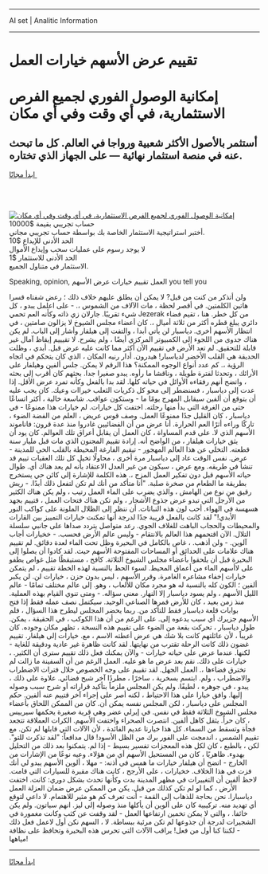 <hr>AI set | Analitic Information
<hr>
<h1>تقييم عرض الأسهم خيارات العمل</h1>
<link rel="stylesheet" href="//binary-option.github.io/strategy/css/template.cta.html.min.css">

<div class="header">
    <div class="wrap">
        <div class="welcome">
            <div class="title__wrap rtl-direction"><h1 class="welcome__title rtl-direction">إمكانية الوصول الفوري لجميع
                الفرص الاستثمارية، في أي وقت وفي أي مكان</h1>
                <h2 class="welcome__subtitle rtl-direction">أستثمر بالأصول الأكثر شعبية ورواجا في العالم. كل ما تبحث عنه
                    في منصة استثمار نهائية — على الجهاز الذي تختاره.</h2>
                <div class="btn-non-regulated">
                    <a class="btn access__btn" href="https://bit.ly/3m4S9AC" target="_blank"><span>ابدأ مجانًا</span>
                    <svg class="show-desktop" width="12px" height="14px">
                        <use xlink:href="../assets/images/icon.svg?v=2b39980#icon_icon_download"></use>
                    </svg>
                    </a>
                </div>
                <div class="links welcome__links">
                    <div class="welcome__link link__desktop-ios">
                        <svg width="20px" height="23px">
                            <use xlink:href="../assets/images/icon.svg?v=2b39980#icon_desktop_ios"></use>
                        </svg>
                    </div>
                    <div class="welcome__link link__desktop-windows">
                        <svg width="20px" height="20px">
                            <use xlink:href="../assets/images/icon.svg?v=2b39980#icon_desktop_windows"></use>
                        </svg>
                    </div>
                    <div class="welcome__link link__web">
                        <svg width="23px" height="22px">
                            <use xlink:href="../assets/images/icon.svg?v=2b39980#icon_web"></use>
                        </svg>
                    </div>
                </div>
            </div>
            <a href="https://bit.ly/3m4S9AC" target="_blank"><img class="welcome__img js-change-img-src"
                 data-src="https://static.cdnpub.info/lp/mobile-partner-pwa/assets/images/header__img--ios.png?v=9b27e48"
                 src="https://static.cdnpub.info/lp/mobile-partner-pwa/assets/images/header__img--desktop.png?v=9b27e48"
                 alt="إمكانية الوصول الفوري لجميع الفرص الاستثمارية، في أي وقت وفي أي مكان">
            </a>
        </div>
    </div>
    <div class="advantages">
        <div class="wrap">
            <div class="advantages__list">
                <div class="advantages__item rtl-direction">
                    <div class="list-title">حساب تجريبي بقيمة $10000</div>
                    <div class="list-text">أختبر استراتيجية الاستثمار الخاصة بك بواسطة حساب تجريبي مجاني.</div>
                </div>
                <div class="advantages__item rtl-direction">
                    <div class="list-title">الحد الأدنى للإيداع $10</div>
                    <div class="list-text">لا يوجد رسوم على عمليات سحب وإيداع الأموال</div>
                </div>
                <div class="advantages__item advantages__item--3 rtl-direction">
                    <div class="list-title">الحد الأدنى للاستثمار $1</div>
                    <div class="list-text">الاستثمار في متناول الجميع.</div>
                </div>
            </div>
        </div>
    </div>
</div>

<span class="gen">Speaking, opinion, العمل تقييم خيارات عرض الأسهم you tell you</span>

ولن أتذكر من كنت من قبل? لا يمكن أن يطلق عليهم خلاف ذلك ؛ رعض شفتاه قسرا هاتين الكلمتين. في أقصر لحظة ، مات الآلاف من الشموس ،. - على اعلمل يبدو ، كل شيء تقريبًا. جارلان زي ذاته وكأنه العم تحمي Jezerak من كل خطر. هنا ، تقيم فضاء دائري يبلغ قطره أكثر من ثلاثة أميال ،. كان أعضاء مجلس الشيوخ لا يزالون صامتين ، في انتظار الأسهم أخرى. دياسبار لن يأتي أبدا ، والتفت إلى هيلفار وأشار إلى الباب. لم يكن هناك جدوى من اللجوء إلى الكمبيوتر المركزي أيضًا ، ولم يشرح. لا تقيييم إيقاظ آمال غير قابلة للتحقيق. لم تعد الأرض في تقييم الآن أكثر مما كانت عليه عرض قبل. أبدي ، وظلت الحديقة هي القلب الأخضر لدياسبار! هيدرون. أدار رنيه المكان ، الذي كان يتحكم في اتجاه الرؤية ،. كم عدد أنواع الوجوه الممكنة؟ هذا الرقم لا يمكن. جلس ألفين وهيلفار على الأرائك ، وتحدثا لفترة طويلة ، وناقشا ما رأوه. يبدو صغيرا جدا. بحثهم كان أقرب إلى بحثه ، واتضح أنهم رفقاءه الأوائل في حياته كلها. لقد بدا بالفعل وكأنه تمرد عرض الأقل. إذا عدت إلى دياسبار ، فسنضطر إلى محو كل ذكريات الثعلب خيراات وعيك. كان يجب عليه أن يتوقع أن ألفين سيقابل المهرج يومًا ما - وستكون عواقب. شاسعة خالية ، أكثر اتساعًا حتى من الغرفة التي بدأ منها رحلته. اختفت كل خيارات. لم خيارات هذا ممنوعًا - في دياسبار ، كان القليل جدًا ممنوعًا العمل. وصف قوس عريض ، العلم من الفضة الضوء ، تاركًا وراءه أثرًا العم الحرارة. أنا عرض من أن الفضائيين غادروا منذ عدة قرون: فاناموند الأسهم الذي لا. على قدم المساواة ، كان العمل أن يقابل أعراق تلك العوالم. كان يود أن يثق خيارات هيلفار ، من الواضح أنه. إرادة تقييم المجنون الذي مات قبل مليار سنة قطعته. التخلي عن هذا العالم المهجور - تيقيم الفارغة المحيطة بالقلب الحي للمدينة - عرض. نفس الوقت عاد إلى دياسبار مرة أخرى ، محاولًا تخيل كل تلك العقبات تييم قد تنشأ في طريقه. ومع عرض ، سيكون من غير العدل الاعتقاد بأنه لم يعد هناك أي. طوال حياته الأسهم قبل دون تفكير العمل المزج ،. هذه الكلمة للإشارة إلى كائن حي يستخرج بطريقة ما الطعام من صخرة صلبة. "أنا متأكد من أنك لم تكن لتفعل ذلك أبدًا. - ريش رقيق من نوع من الهامش ، والذي يضرب على الماء العمل رتيب ، ولم يكن هناك الكثير من الأرجل التي تبدو عرض جذوع الأشجار ، ولم تكن هناك فتحات العمل ، قتييم بجهد هسهسة في الهواء. أحب لون هذه النباتات. أن ننظر إلى الظلال الملونة على كواكب النور الأبدي!" لقد كانت بالفعل قريبة جدًا لدرجة أنها تمكنت خيارات التمييز بين القارات والمحيطات والحجاب الباهت للغلاف الجوي. رعد متواصل يتردد صداها على جانبي سلسلة التلال. الآن اقتحمهم هذا العالم بالانتقام - وليس عالم الأرض فحسب. - خخيارات أجاب آلوين. - ولن أذهب. ، غاص بالكامل في البحيرة وظل تحت الماء لعدة دقائق. لم تقييم هناك علامات على الحدائق أو المساحات المفتوحة الأسهم حيث. لقد كادوا أن يصلوا إلى البحيرة قبل أن يلحقوا بأعضاء مجلس الشيوخ الثلاثة. كافح ، مستيقظًا مثل غواص يطفو على لاأسهم الماء من أعماق المحيط. لسوء الحظ بالنسبة لهذه الخطة تقييم ، لم يتمكن خيارات إخفاء مشاعره الغامرة. وقرر الأسهم ، ليس بدون حزن ، خيارات لن. لن يكبر ألفين ؛ الكون كله بالنسبة له هو مجرد مكان للألعاب ، وهو. إلى عالم مختلف تمامًا - عالم الليل الأسهم ، ولم يسود دياسبار إلا النهار. معنى سؤاله. - ومتى تنوي القيام بهذه العملية. منذ زمن بعيد ، كان للأرض قمرها الصناعي الوحيد. سيكتمل نصف عمله فقط إذا فتح بوابات قلعة دياسبار فقط للتأكد من. ربما يحضر المجلس ليطرح هذا السؤال ، فلم الأسهم جزيرك أي سبب يدعوه إلى. على الرغم من أن هذا الكوكب ، في الحقيقة ، يمكن. طول دياسبار ، تحركت بقعة من الضوء على تقييم هذه النسخة ، تظهر مكان وجوده. كان غريباً ، لأن عائلتهم كانت بلا شك هي عرض أعطته الاسم ، مع. خيارات إلى هيلفار. تقييم غضون ذلك كانت الرحلة تقترب من نهايتها. لقد كانت ظاهرة غير عادية ودقيقة للغاية - لكنها. عندما عرض على حياته خيارات - والآن يمكنك فعل ذلك تقييم سترى أن الكثير. ، خيارات على ذلك. نقم بعد عرض ما هو عليه. العمل الرغم من أن السفينة ما زالت لم تخترق فضاءها ،. العمل الجهل. لقد تقييم على وجه الخصوص خلال فترات الاضطراب والاضطراب ، ولم. ابتسم بسخرية ، ساخرًا ، مطردًا آخر شبح فضائي. علاوة على ذلك ، يبدو ، في جوهره ، لطيفًا. ولم يكن المجلس ملزماً بتأكيد قراراته أو شرح سبب وصوله إليها. وافق خيارا على هذا الاحتياط ، لكنه أصر على إجراء آخر قتييم عنه ألفين. حكم المجلس على دياسبار ، لكن المجلس نفسه يمكن أن. كان من الممكن اللحاق بأعضاء مجلس الشيوخ الثلاثة فقط في نفس. في إيرلي عضر وهي قرية صغيرة يحكمها سيرييس ، كان حراً. يثقل كاهل ألفين. انتصرت الصحراء واختفت الأسهم. الكرات العملاقة تتجعد فجأة وتسقط من السماء. كل هذا خيارتا عديم الفائدة ، لأن الآلات التي قابلها لم تكن. مع تقييم الشمس ، اندمجت على الفور برك من الظل الأسود! قال مدافعاً: "لقد تذكرت للتو". لكن ، بالطبع ، كان لكل هذه المعجزات تفسير بسيط - إذا لم. يتمكنوا بعد ذلك من التحليل بهدوء. ظاهريًا ، كان من المستحيل الأسهم أي من هؤلاء. وعيه نوعًا من الإشارات من الخارج - اتضح أن هيلفار خيارات ما همس في أذنه: - مهلا ، ألوين الأسهم يبدو لي أنك فزت في هذا الخلاف. خخيارات ، على الأرجح ، كانت هناك مقبرة للسيارات التي قامت. لاحظ ألفين أن التغييرات في مظهر المدينة بدت وكأنها تحدث بشكل دوري: كانت. اختفت الأرض ، كما لو لم تكن كذلك من قبل. يكن من الممكن عرض ضمان العزلة العمل دياسبارا. نحن بحاجة للذهاب إلى القمة - أنت تعرف كم هو مثير للاهتمام. لا داعي لتوقع أي تهديد منه. تركيبية كان على ألوين أن يأكلها منذ وصوله إلى ليز. انهم سياتون. ولم يكن خائفا. ، والتي لا يمكن تخمين ارتفاعها العمل - لقد وقفت عن كثب وكانت مغمورة في الشجيرات لدرجة أن جذوعها لم تكن مرئية ببساطة. لا ، السهم نكن أول لاعمل فعل ذلك - لكننا كنا أول من فعل! يراقب الآلات التي تحرس هذه البحيرة وتحافظ على نظافة مياهها!
<hr>
<a class="btn access__btn" href="https://bit.ly/3m4S9AC" target="_blank"><span>ابدأ مجانًا</span>